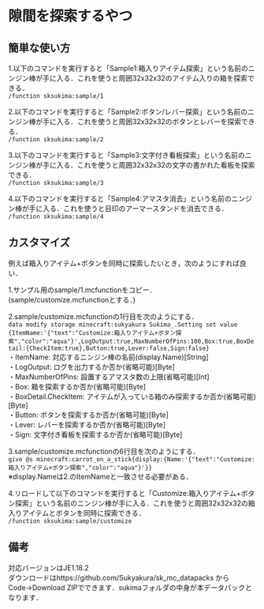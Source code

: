 # 隙間を探索するやつ
## 簡単な使い方
1.以下のコマンドを実行すると「Sample1:箱入りアイテム探索」という名前のニンジン棒が手に入る．これを使うと周囲32x32x32のアイテム入りの箱を探索できる．<br>
`/function sksukima:sample/1`

2.以下のコマンドを実行すると「Sample2:ボタン/レバー探索」という名前のニンジン棒が手に入る．これを使うと周囲32x32x32のボタンとレバーを探索できる．<br>
`/function sksukima:sample/2`

3.以下のコマンドを実行すると「Sample3:文字付き看板探索」という名前のニンジン棒が手に入る．これを使うと周囲32x32x32の文字の書かれた看板を探索できる．<br>
`/function sksukima:sample/3`

4.以下のコマンドを実行すると「Sample4:アマスタ消去」という名前のニンジン棒が手に入る．これを使うと目印のアーマースタンドを消去できる．<br>
`/function sksukima:sample/4`

## カスタマイズ
例えば箱入りアイテム+ボタンを同時に探索したいとき，次のようにすれば良い．

1.サンプル用のsample/1.mcfunctionをコピー．(sample/customize.mcfunctionとする．)<br>

2.sample/customize.mcfunctionの1行目を次のようにする．<br>
`data modify storage minecraft:sukyakura Sukima_.Setting set value {ItemName:'{"text":"Customize:箱入りアイテム+ボタン探索","color":"aqua"}',LogOutput:true,MaxNumberOfPins:100,Box:true,BoxDetail:{CheckItem:true},Button:true,Lever:false,Sign:false}`<br>
・ItemName: 対応するニンジン棒の名前(display.Name)[String]<br>
・LogOutput: ログを出力するか否か(省略可能)[Byte]<br>
・MaxNumberOfPins: 設置するアマスタ数の上限(省略可能)[Int]<br>
・Box: 箱を探索するか否か(省略可能)[Byte]<br>
・BoxDetail.CheckItem: アイテムが入っている箱のみ探索するか否か(省略可能)[Byte]<br>
・Button: ボタンを探索するか否か(省略可能)[Byte]<br>
・Lever: レバーを探索するか否か(省略可能)[Byte]<br>
・Sign: 文字付き看板を探索するか否か(省略可能)[Byte]<br>

3.sample/customize.mcfunctionの6行目を次のようにする．<br>
`give @s minecraft:carrot_on_a_stick{display:{Name:'{"text":"Customize:箱入りアイテム+ボタン探索","color":"aqua"}'}}`<br>
※display.Nameは2.のItemNameと一致させる必要がある．

4.リロードして以下のコマンドを実行すると「Customize:箱入りアイテム+ボタン探索」という名前のニンジン棒が手に入る．これを使うと周囲32x32x32の箱入りアイテムとボタンを同時に探索できる．<br>
`/function sksukima:sample/customize`

## 備考
対応バージョンはJE1.18.2<br>
ダウンロードはhttps://github.com/Sukyakura/sk_mc_datapacks からCode→Download ZIPでできます．sukimaフォルダの中身が本データパックとなります．
